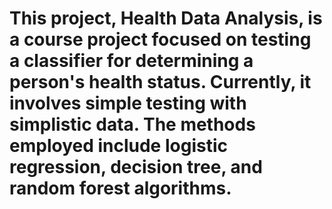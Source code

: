 # This project, Health Data Analysis, is a course project focused on testing a classifier for determining a person's health status. Currently, it involves simple testing with simplistic data. The methods employed include logistic regression, decision tree, and random forest algorithms.
